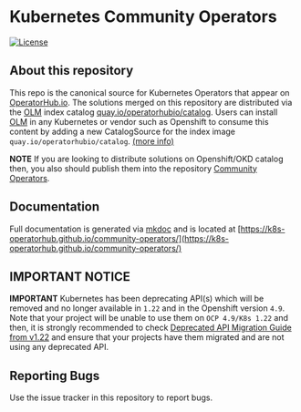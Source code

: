 # Kubernetes Community Operators
[![License](http://img.shields.io/:license-apache-blue.svg)](http://www.apache.org/licenses/LICENSE-2.0.html)

## About this repository

This repo is the canonical source for Kubernetes Operators that appear on [OperatorHub.io](https://operatorhub.io).
The solutions merged on this repository are distributed via the [OLM][olm] index catalog [quay.io/operatorhubio/catalog][quay.io].
Users can install [OLM][olm] in any Kubernetes or vendor such as Openshift to consume this content by adding a new CatalogSource for the index image `quay.io/operatorhubio/catalog`. [(more info)][catalog]

**NOTE** If you are looking to distribute solutions on Openshift/OKD catalog then, you also should publish them 
into the repository [Community Operators](https://github.com/redhat-openshift-ecosystem/community-operators-prod).

## Documentation

Full documentation is generated via [mkdoc](https://www.mkdocs.org/) and is located at [https://k8s-operatorhub.github.io/community-operators/](https://k8s-operatorhub.github.io/community-operators/)

## IMPORTANT NOTICE

**IMPORTANT** Kubernetes has been deprecating API(s) which will be removed and no longer available in `1.22` and in the Openshift version `4.9`. Note that your project will be unable to use them on `OCP 4.9/K8s 1.22` and then, it is strongly recommended to check [Deprecated API Migration Guide from v1.22][k8s-deprecated-guide] and ensure that your projects have them migrated and are not using any deprecated API.

## Reporting Bugs

Use the issue tracker in this repository to report bugs.

[k8s-deprecated-guide]: https://kubernetes.io/docs/reference/using-api/deprecation-guide/#v1-22
[olm]: https://github.com/operator-framework/operator-lifecycle-manager
[quay.io]: https://quay.io/repository/operatorhubio/catalog?tag=latest&tab=tags
[catalog]: https://k8s-operatorhub.github.io/community-operators/testing-operators/#1-create-the-catalogsource